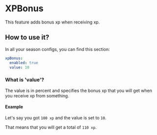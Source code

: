 # XPBonus

This feature adds bonus xp when receiving xp.

## How to use it?

In all your season configs, you can find this section:

```yaml
xpBonus:
  enabled: true
  value: 10
```

### What is 'value'?

The value is in percent and specifies the bonus xp that you will get when
you receive xp from something.

#### Example

Let's say you got `100 xp` and the value is set to `10`.

That means that you will get a total of `110 xp`.